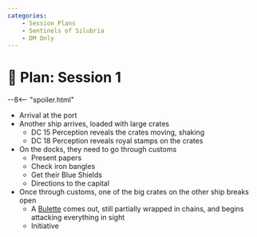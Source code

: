 ```yaml
---
categories:
    - Session Plans
    - Sentinels of Silubria
    - DM Only
---
```


# 🔐 Plan: Session 1

--8<-- "spoiler.html"

- Arrival at the port
- Another ship arrives, loaded with large crates
  - DC 15 Perception reveals the crates moving, shaking
  - DC 18 Perception reveals royal stamps on the crates
- On the docks, they need to go through customs
  - Present papers
  - Check iron bangles
  - Get their Blue Shields
  - Directions to the capital
- Once through customs, one of the big crates on the other ship breaks open
  - A [Bulette](https://www.dndbeyond.com/monsters/16818-bulette) comes out, still partially wrapped in chains, and begins attacking everything in sight
  - Initiative
